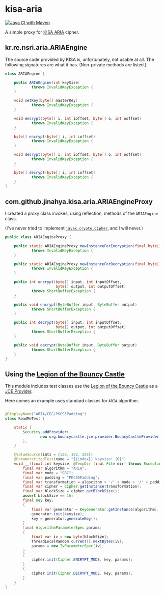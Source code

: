 # kisa-aria

[![Java CI with Maven](https://github.com/jinahya/kisa-aria/actions/workflows/maven.yml/badge.svg)](https://github.com/jinahya/kisa-aria/actions/workflows/maven.yml)

A simple proxy for [KISA ARIA](https://seed.kisa.or.kr/kisa/algorithm/EgovAriaInfo.do) cipher.

## kr.re.nsri.aria.ARIAEngine

The source code provided by KISA is, unfortunately, not usable at all. The following signatures are what it has. (Non-private methods are listed.)

```java
class ARIAEngine {

    public ARIAEngine(int keySize)
            throws InvalidKeyException {
    }

    void setKey(byte[] masterKey)
            throws InvalidKeyException {
    }

    void encrypt(byte[] i, int ioffset, byte[] o, int ooffset)
            throws InvalidKeyException {
    }

    byte[] encrypt(byte[] i, int ioffset)
            throws InvalidKeyException {
    }

    void decrypt(byte[] i, int ioffset, byte[] o, int ooffset)
            throws InvalidKeyException {
    }

    byte[] decrypt(byte[] i, int ioffset)
            throws InvalidKeyException {
    }
}
```

## com.github.jinahya.kisa.aria.ARIAEngineProxy

I created a proxy class invokes, using reflection, methods of the `ARIAEngine` class.

(I've never tried to implement [`javax.crypto.Cipher`](https://docs.oracle.com/en/java/javase/21/docs/api/java.base/javax/crypto/Cipher.html), and I will never.)

```java
public class ARIAEngineProxy {

    public static ARIAEngineProxy newInstanceForEncryption(final byte[] key)
            throws InvalidKeyException {
    }

    public static ARIAEngineProxy newInstanceForDecryption(final byte[] key)
            throws InvalidKeyException {
    }

    public int encrypt(byte[] input, int inputOffset,
                       byte[] output, int outputOffset)
            throws ShortBufferException {
    }

    public void encrypt(ByteBuffer input, ByteBuffer output)
            throws ShortBufferException {
    }

    public int decrypt(byte[] input, int inputOffset,
                       byte[] output, int outputOffset)
            throws ShortBufferException {
    }

    public void decrypt(ByteBuffer input, ByteBuffer output)
            throws ShortBufferException {
    }
}
```

## Using the [Legion of the Bouncy Castle](https://www.bouncycastle.org/java.html)

This module includes test classes use the [Legion of the Bouncy Castle](https://www.bouncycastle.org/java.html) as a [JCE Provider](https://docs.oracle.com/en/java/javase/21/docs/api/java.base/java/security/Provider.html).

Here comes an example uses standard classes for `ARIA` algorithm.

```java

@DisplayName("ARIA/CBC/PKCS5Padding")
class ReadMeTest {

    static {
        Security.addProvider(
                new org.bouncycastle.jce.provider.BouncyCastleProvider()
        );
    }

    @ValueSource(ints = {128, 192, 256})
    @ParameterizedTest(name = "[{index}] keysize: {0}")
    void __(final int keysize, @TempDir final File dir) throws Exception {
        final var algorithm = "ARIA";
        final var mode = "CBC";
        final var padding = "PKCS5Padding";
        final var transformation = algorithm + '/' + mode + '/' + padding;
        final var cipher = Cipher.getInstance(transformation);
        final var blockSize = cipher.getBlockSize();
        assert blockSize == 16;
        final Key key;
        {
            final var generator = KeyGenerator.getInstance(algorithm);
            generator.init(keysize);
            key = generator.generateKey();
        }
        final AlgorithmParameterSpec params;
        {
            final var iv = new byte[blockSize];
            ThreadLocalRandom.current().nextBytes(iv);
            params = new IvParameterSpec(iv);
        }
        {
            cipher.init(Cipher.ENCRYPT_MODE, key, params);
        }
        {
            cipher.init(Cipher.DECRYPT_MODE, key, params);
        }
    }
}
```
